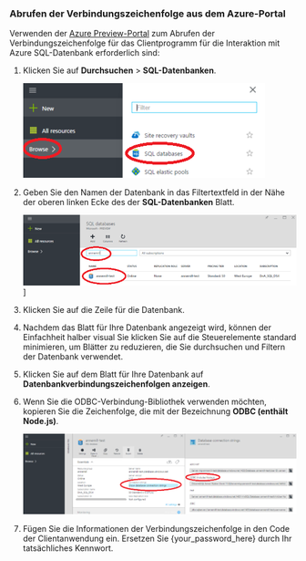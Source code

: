 <!--
includes/sql-database-include-connection-string-20-portalshots.md

Latest Freshness check:  2015-09-02 , GeneMi.

## Connection string
-->


### Abrufen der Verbindungszeichenfolge aus dem Azure-Portal


Verwenden der [Azure Preview-Portal](http://portal.azure.com/) zum Abrufen der Verbindungszeichenfolge für das Clientprogramm für die Interaktion mit Azure SQL-Datenbank erforderlich sind:


1. Klicken Sie auf **Durchsuchen** > **SQL-Datenbanken**.

    ![SQL auswählen][1-select-sql]

2. Geben Sie den Namen der Datenbank in das Filtertextfeld in der Nähe der oberen linken Ecke des der **SQL-Datenbanken** Blatt.

    ![Datenbank auswählen][2-select-database]]

3. Klicken Sie auf die Zeile für die Datenbank.

4. Nachdem das Blatt für Ihre Datenbank angezeigt wird, können der Einfachheit halber visual Sie klicken Sie auf die Steuerelemente standard minimieren, um Blätter zu reduzieren, die Sie durchsuchen und Filtern der Datenbank verwendet.

5. Klicken Sie auf dem Blatt für Ihre Datenbank auf **Datenbankverbindungszeichenfolgen anzeigen**.

6. Wenn Sie die ODBC-Verbindung-Bibliothek verwenden möchten, kopieren Sie die Zeichenfolge, die mit der Bezeichnung **ODBC (enthält Node.js)**.

    ![ODBC-Verbindungszeichenfolge für die Datenbank kopieren][3-get-connection-string]

7. Fügen Sie die Informationen der Verbindungszeichenfolge in den Code der Clientanwendung ein.  Ersetzen Sie {your_password_here} durch Ihr tatsächliches Kennwort.



<!--
Could not find a good link for ODBC

For more information, see:<br/>[Connection Strings and Configuration Files](https://msdn.microsoft.com/library/ms378428.aspx).
-->


<!-- Image references. -->

[1-select-sql]: ./media/sql-database-include-connection-string-20-portalshots/connection-string-select-sql.png

[2-select-database]: ./media/sql-database-include-connection-string-20-portalshots/connection-string-select-database.PNG

[3-get-connection-string]: ./media/sql-database-include-connection-string-20-portalshots/connection-string-odbc.PNG


<!--
These three includes/ files are a sequenced set, but you can pick and choose:

includes/sql-database-include-connection-string-20-portalshots.md
includes/sql-database-include-connection-string-30-compare.md
includes/sql-database-include-connection-string-40-config.md
-->


